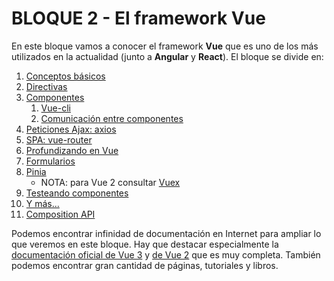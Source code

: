# BLOQUE 2 - El framework Vue
En este bloque vamos a conocer el framework **Vue** que es uno de los más utilizados en la actualidad (junto a **Angular** y **React**). El bloque se divide en:
1. [Conceptos básicos](./01-basics.md)
2. [Directivas](./02-directivas.md)
3. [Componentes](./03-componentes.md)
    1. [Vue-cli](./03_1-vue-cli.md)
    2. [Comunicación entre componentes](./03_2-comunicar_componentes.md)
4. [Peticiones Ajax: axios](./04-axios.md)
5. [SPA: vue-router](./05-vue-router.md)
6. [Profundizando en Vue](./06-profundizando.md)
7. [Formularios](./08-forms.md)
8. [Pinia](./07-pinia.md)
   - NOTA: para Vue 2 consultar [Vuex](./07-vuex.md)
9. [Testeando componentes](./0x-testing.md)
10. [Y más...](./09-cosas.md)
11. [Composition API](./10-vue3_composition_api.md)

Podemos encontrar infinidad de documentación en Internet para ampliar lo que veremos en este bloque. Hay que destacar especialmente la [documentación oficial de Vue 3](https://v3.vuejs.org/) y [de Vue 2](https://vuejs.org/v2/guide/index.html) que es muy completa. También podemos encontrar gran cantidad de páginas, tutoriales y libros.
